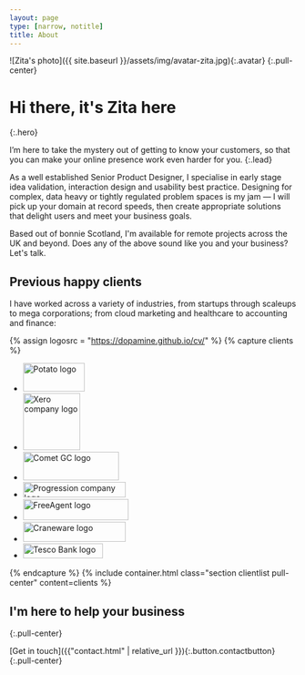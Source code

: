 ```yaml
---
layout: page
type: [narrow, notitle]
title: About
---
```


![Zita's photo]({{ site.baseurl }}/assets/img/avatar-zita.jpg){:.avatar}
{:.pull-center}

# Hi there, it's Zita here
{:.hero}

I’m here to take the mystery out of getting to know your customers, so that you can make your online presence work even harder for you.
{:.lead}

As a well established Senior Product Designer, I specialise in early stage idea validation, interaction design and usability best practice. Designing for complex, data heavy or tightly regulated problem spaces is my jam — I will pick up your domain at record speeds, then create appropriate solutions that delight users and meet your business goals.

Based out of bonnie Scotland, I'm available for remote projects across the UK and beyond. Does any of the above sound like you and your business? Let's talk.

## Previous happy clients

I have worked across a variety of industries, from startups through scaleups to mega corporations; from cloud marketing and healthcare to accounting and finance:

{% assign logosrc = "https://dopamine.github.io/cv/" %}
{% capture clients %}
<ul>
    <li class="clientlogo">
        <img src="{{ logosrc }}content/job-logos/logo-potato.png" alt="Potato logo" width="108" height="50">
    </li>
    <li class="clientlogo">
        <img src="{{ logosrc }}content/job-logos/logo-xero.svg" alt="Xero company logo" width="100" height="100">
    </li>
    <li class="clientlogo">
        <img src="{{ logosrc }}content/job-logos/logo-comet.png" alt="Comet GC logo" width="168" height="50">
    </li>
    <li class="clientlogo">
        <img src="{{ logosrc }}content/job-logos/logo-progression.svg" alt="Progression company logo" width="180" height="27">
    </li>
    <li class="clientlogo">
        <img src="{{ logosrc }}content/job-logos/logo-freeagent.png" alt="FreeAgent logo" width="185" height="37">
    </li>
    <li class="clientlogo">
        <img src="{{ logosrc }}content/job-logos/logo-craneware.png" alt="Craneware logo" width="180" height="35">
    </li>
    <li class="clientlogo">
        <img src="{{ logosrc }}content/job-logos/logo-tb.png" alt="Tesco Bank logo" width="140" height="26">
    </li>
</ul>
{% endcapture %}
{% include container.html class="section clientlist pull-center" content=clients %}


## I'm here to help your business
{:.pull-center}

[Get in touch]({{"contact.html" | relative_url }}){:.button.contactbutton}
{:.pull-center}